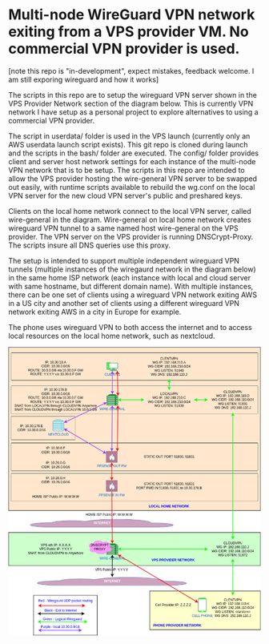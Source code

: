 # Multi-node WireGuard VPN network exiting from a VPS provider VM. No commercial VPN provider is used.

[note this repo is "in-development", expect mistakes, feedback welcome. I am still exporing wireguard and how it works]

The scripts in this repo are to setup the wireguard VPN server shown in the VPS Provider Network section of the diagram below. This is currently VPN network I have setup as a personal project to explore alternatives to using a commercial VPN provider.

The script in userdata/ folder is used in the VPS launch (currently only an AWS userdata launch script exists). This git repo is cloned during launch and the scripts in the bash/ folder are executed. The config/ folder provides client and server host network settings for each instance of the multi-node VPN network that is to be setup. The scripts in this repo are intended to allow the VPS provider hosting the wire-general VPN server to be swapped out easily, with runtime scripts available to rebuild the wg.conf on the local VPN server for the new cloud VPN server's public and preshared keys.

Clients on the local home network connect to the local VPN server, called wire-general in the diagram. Wire-general on local home network creates wireguard VPN tunnel to a same named host wire-general on the VPS provider. The VPN server on the VPS provider is running DNSCrypt-Proxy. The scripts insure all DNS queries use this proxy.

The setup is intended to support multiple independent wireguard VPN tunnels (multiple instances of the wiregaurd network in the diagram below) in the same home ISP network (each instance with local and cloud server with same hostname, but different domain name). With multiple instances, there can be one set of clients using a wireguard VPN network exiting AWS in a US city and another set of clients using a different wireguard VPN network exiting AWS in a city in Europe for example.

The phone uses wireguard VPN to both access the internet and to access local resources on the local home network, such as nextcloud.

![Alt text](docs/wireguard-network-diagram.drawio.png?raw=true "Multi-node VPN Newtrk Diagram")

